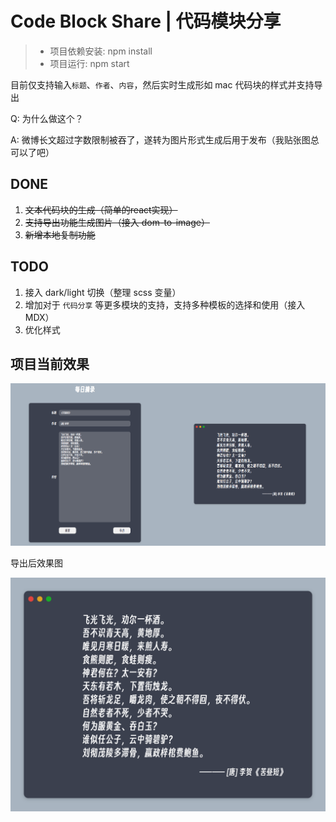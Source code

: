 # Code Block Share | 代码模块分享

> - 项目依赖安装: npm install
> - 项目运行: npm start

目前仅支持输入`标题`、`作者`、`内容`，然后实时生成形如 mac 代码块的样式并支持导出



Q: 为什么做这个？

A: 微博长文超过字数限制被吞了，遂转为图片形式生成后用于发布（我贴张图总可以了吧）



## DONE

1. ~~文本代码块的生成（简单的react实现）~~
2. ~~支持导出功能生成图片（接入 dom-to-image）~~
3. ~~新增本地复制功能~~

## TODO

1. 接入 dark/light 切换（整理 scss 变量）
3. 增加对于 `代码分享` 等更多模块的支持，支持多种模板的选择和使用（接入 MDX）
4. 优化样式

## 项目当前效果

![效果展示](./assets/项目效果图.png)

导出后效果图

![效果展示](./assets/导出后效果图.png)